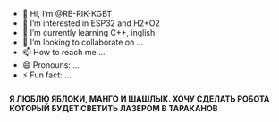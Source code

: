 - 👋 Hi, I’m @RE-RIK-KGBT
- 👀 I’m interested in ESP32 and H2+O2
- 🌱 I’m currently learning C++, inglish
- 💞️ I’m looking to collaborate on ...
- 📫 How to reach me ...
- 😄 Pronouns: ...
- ⚡ Fun fact: ...

#### Я ЛЮБЛЮ ЯБЛОКИ, МАНГО И ШАШЛЫК. ХОЧУ СДЕЛАТЬ РОБОТА КОТОРЫЙ БУДЕТ СВЕТИТЬ ЛАЗЕРОМ В ТАРАКАНОВ
